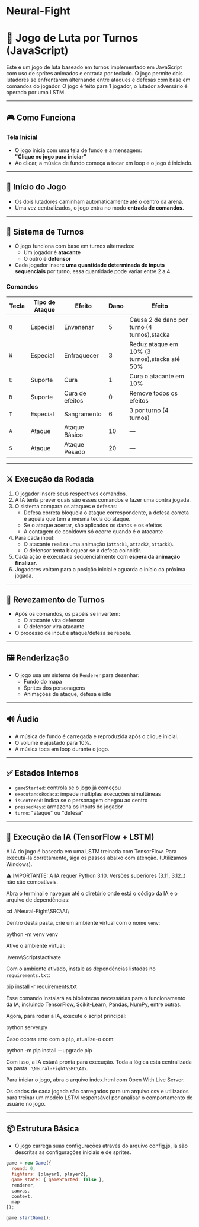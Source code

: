 # Neural-Fight


# 🥋 Jogo de Luta por Turnos (JavaScript)

Este é um jogo de luta baseado em turnos implementado em JavaScript com uso de sprites animados e entrada por teclado. O jogo permite dois lutadores se enfrentarem alternando entre ataques e defesas com base em comandos do jogador. O jogo é feito para 1 jogador, o lutador adversário é operado por uma LSTM.

---

## 🎮 Como Funciona

### Tela Inicial
- O jogo inicia com uma tela de fundo e a mensagem:  
  **"Clique no jogo para iniciar"**
- Ao clicar, a música de fundo começa a tocar em loop e o jogo é iniciado.

---

## 🚀 Início do Jogo
- Os dois lutadores caminham automaticamente até o centro da arena.
- Uma vez centralizados, o jogo entra no modo **entrada de comandos**.

---

## 🎯 Sistema de Turnos

- O jogo funciona com base em turnos alternados:
  - Um jogador é **atacante**
  - O outro é **defensor**
- Cada jogador insere **uma quantidade determinada de inputs sequenciais** por turno, essa quantidade pode variar entre 2 a 4.

### Comandos
| Tecla | Tipo de Ataque     | Efeito           | Dano | Efeito                                        |
|-------|--------------------|------------------|------|-----------------------------------------------|
| `Q`   | Especial           | Envenenar        | 5    | Causa 2 de dano por turno (4 turnos),stacka   |
| `W`   | Especial           | Enfraquecer      | 3    | Reduz ataque em 10% (3 turnos),stacka até 50% |
| `E`   | Suporte            | Cura             | 1    | Cura o atacante em 10%                        |
| `R`   | Suporte            | Cura de efeitos  | 0    | Remove todos os efeitos                       |
| `T`   | Especial           | Sangramento      | 6    | 3 por turno (4 turnos)                        |
| `A`   | Ataque             | Ataque Básico    | 10   | —                                             |
| `S`   | Ataque             | Ataque Pesado    | 20   | —                                             |

---

## ⚔️ Execução da Rodada

1. O jogador insere seus respectivos comandos.
2. A IA tenta prever quais são esses comandos e fazer uma contra jogada.
3. O sistema compara os ataques e defesas:
   - Defesa correta bloqueia o ataque correspondente, a defesa correta é aquela que tem a mesma tecla do ataque.
   - Se o ataque acertar, são aplicados os danos e os efeitos
   - A contagem de cooldown só ocorre quando é o atacante
4. Para cada input:
   - O atacante realiza uma animação (`attack1`, `attack2`, `attack3`).
   - O defensor tenta bloquear se a defesa coincidir.
5. Cada ação é executada sequencialmente com **espera da animação finalizar**.
6. Jogadores voltam para a posição inicial e aguarda o início da próxima jogada.
---

## 🔁 Revezamento de Turnos

- Após os comandos, os papéis se invertem:
  - O atacante vira defensor
  - O defensor vira atacante
- O processo de input e ataque/defesa se repete.

---

## 🖼️ Renderização

- O jogo usa um sistema de `Renderer` para desenhar:
  - Fundo do mapa
  - Sprites dos personagens
  - Animações de ataque, defesa e idle

---

## 🔊 Áudio

- A música de fundo é carregada e reproduzida após o clique inicial.
- O volume é ajustado para 10%.
- A música toca em loop durante o jogo.

---

## ✅ Estados Internos

- `gameStarted`: controla se o jogo já começou
- `executandoRodada`: impede múltiplas execuções simultâneas
- `isCentered`: indica se o personagem chegou ao centro
- `pressedKeys`: armazena os inputs do jogador
- `turno`: "ataque" ou "defesa"

---
## 🧠 Execução da IA (TensorFlow + LSTM)

A IA do jogo é baseada em uma LSTM treinada com TensorFlow. Para executá-la corretamente, siga os passos abaixo com atenção. (Utilizamos Windows).

⚠️ IMPORTANTE: A IA requer Python 3.10. Versões superiores (3.11, 3.12..) não são compatíveis.

Abra o terminal e navegue até o diretório onde está o código da IA e o arquivo de dependências:

cd .\Neural-Fight\SRC\AI\


Dentro desta pasta, crie um ambiente virtual com o nome `venv`:

python -m venv venv


Ative o ambiente virtual:

.\venv\Scripts\activate


Com o ambiente ativado, instale as dependências listadas no `requirements.txt`:

pip install -r requirements.txt


Esse comando instalará as bibliotecas necessárias para o funcionamento da IA, incluindo TensorFlow, Scikit-Learn, Pandas, NumPy, entre outras.

Agora, para rodar a IA, execute o script principal:

python server.py

Caso ocorra erro com o `pip`, atualize-o com:

python -m pip install --upgrade pip


Com isso, a IA estará pronta para execução. Toda a lógica está centralizada na 
pasta `.\Neural-Fight\SRC\AI\`. 

Para iniciar o jogo, abra o arquivo index.html com Open With Live Server.

Os dados de cada jogada são carregados para um arquivo csv e utilizados para treinar um modelo LSTM responsável por analisar o comportamento do usuário no jogo.

---
## 📦 Estrutura Básica
- O jogo carrega suas configurações através do arquivo config.js, lá são descritas as configurações iniciais e de sprites.
```js
game = new Game({
  round: 0,
  fighters: [player1, player2],
  game_state: { gameStarted: false },
  renderer,
  canvas,
  context,
  map
});

game.startGame();

